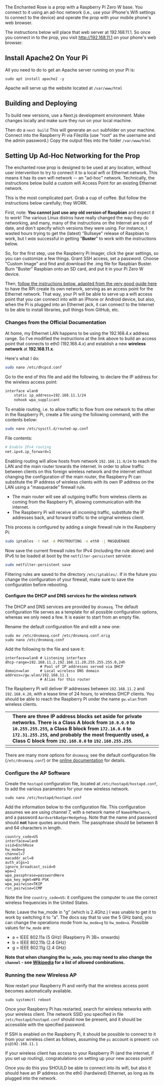 The Enchanted Rose is a prop with a Raspberry Pi Zero W base. You connect to it using an ad-hoc network (i.e., use your iPhone's Wifi settings to connect to the device) and operate the prop with your mobile phone's web browser. 

The instructions below will place that web server at 192.168.11.1. So once you connect in to the prop, you visit http://192.168.11.1 on your phone's web browser. 

## Install Apache2 On Your Pi

All you need to do to get an Apache server running on your Pi is:

```sudo apt install apache2 -y```

Apache will serve up the website located at ```/var/www/html ```

## Building and Deploying

To build new versions, use a Next.js development environment. Make changes locally and make sure they run on your local machine. 

Then do a
```next build```
This will generate an ```out``` subfolder on your machine.
Connect into the Raspberry Pi via Filezilla (use "root" as the username and the admin password.) Copy the output files into the folder
```/var/www/html```

## Setting Up Ad-Hoc Networking for the Prop

The enchanted rose prop is designed to be used at any location, without user intervention to try to connect it to a local wifi or Ethernet network. This means it has its own wifi network -- an "ad-hoc" network. Technically, the instructions below build a custom wifi Access Point for an existing Ethernet network. 

This is the most complicated part. Grab a cup of coffee. But follow the instructions below carefully; they WORK. 

First, note: **You cannot just use any old version of Raspbian** and expect it to work! The various Linux distros have really changed the way they do networking, and many, many of the instructions on the Internet are out of date, and don't specify which versions they were using. For instance, I wasted hours trying to get the (latest) "Bullseye" release of Raspbian to work, but I *was* successful in getting "**Buster**" to work with the instructions below. 

So, for the first step, use the Raspberry Pi Imager, click the gear settings, so you can customize a few things. Grant SSH access, set a password. Choose "Custom Image" and find and download the .img file for Raspbian Buster. Burn "Buster" Raspbian onto an SD card, and put it in your Pi Zero W device. 

Then, [follow the instructions below, adapted from the very good guide here](https://www.raspberrypi.com/documentation/computers/configuration.html) to have the RPi create its own network, serving as an access point for the Ethernet network. That way, your Pi will be able to serve up a wifi access point that you can connect into with an iPhone or Android device, but also, when the Pi is plugged into an Ethernet jack, it can connect to the Internet to be able to install libraries, pull things from GitHub, etc. 

### Changes from the Official Documentation

At home, my Ethernet LAN happens to be using the 192.168.4.x address range. So I've modified the instructions at the link above to build an access point that connects to eth0 (192.168.4.x) and establish a new **wireless network** at **192.168.11.x**. 

Here's what I do:

```bash
sudo nano /etc/dhcpcd.conf
```

Go to the end of this file and add the following, to declare the IP address for the wireless access point:

```bash
interface wlan0
    static ip_address=192.168.11.1/24
    nohook wpa_supplicant
```

To enable routing, i.e. to allow traffic to flow from one network to the other in the Raspberry Pi, create a file using the following command, with the contents below:

```bash
sudo nano /etc/sysctl.d/routed-ap.conf
```

File contents: 

```bash
# Enable IPv4 routing
net.ipv4.ip_forward=1
```

Enabling routing will allow hosts from network `192.168.11.0/24` to reach the LAN and the main router towards the internet. In order to allow traffic between clients on this foreign wireless network and the internet without changing the configuration of the main router, the Raspberry Pi can substitute the IP address of wireless clients with its own IP address on the LAN using a "masquerade" firewall rule.

- The main router will see all outgoing traffic from wireless clients as coming from the Raspberry Pi, allowing communication with the internet.
- The Raspberry Pi will receive all incoming traffic, substitute the IP addresses back, and forward traffic to the original wireless client.

This process is configured by adding a single firewall rule in the Raspberry Pi:

```bash
sudo iptables -t nat -A POSTROUTING -o eth0 -j MASQUERADE
```

Now save the current firewall rules for IPv4 (including the rule above) and IPv6 to be loaded at boot by the `netfilter-persistent` service:

```bash
sudo netfilter-persistent save
```

Filtering rules are saved to the directory `/etc/iptables/`. If in the future you change the configuration of your firewall, make sure to save the configuration before rebooting.

#### Configure the DHCP and DNS services for the wireless network

The DHCP and DNS services are provided by `dnsmasq`. The default configuration file serves as a template for all possible configuration options, whereas we only need a few. It is easier to start from an empty file.

Rename the default configuration file and edit a new one:

```
sudo mv /etc/dnsmasq.conf /etc/dnsmasq.conf.orig
sudo nano /etc/dnsmasq.conf
```

Add the following to the file and save it:

```
interface=wlan0 # Listening interface
dhcp-range=192.168.11.2,192.168.11.20,255.255.255.0,24h
                # Pool of IP addresses served via DHCP
domain=wlan     # Local wireless DNS domain
address=/gw.wlan/192.168.11.1
                # Alias for this router
```

The Raspberry Pi will deliver IP addresses between `192.168.11.2` and `192.168.4.20`, with a lease time of 24 hours, to wireless DHCP clients. You should be able to reach the Raspberry Pi under the name `gw.wlan` from wireless clients.

|      | There are three IP address blocks set aside for private networks. There is a Class A block from `10.0.0.0` to `10.255.255.255`, a Class B block from `172.16.0.0` to `172.31.255.255`, and probably the most frequently used, a Class C block from `192.168.0.0` to `192.168.255.255`. |
| ---- | :----------------------------------------------------------- |
|      |                                                              |

There are many more options for `dnsmasq`; see the default configuration file (`/etc/dnsmasq.conf`) or the [online documentation](http://www.thekelleys.org.uk/dnsmasq/doc.html) for details.

### Configure the AP Software

Create the `hostapd` configuration file, located at `/etc/hostapd/hostapd.conf`, to add the various parameters for your new wireless network.

```
sudo nano /etc/hostapd/hostapd.conf
```

Add the information below to the configuration file. This configuration assumes we are using channel 7, with a network name of `NameOfNetwork`, and a password `AardvarkBadgerHedgehog`. Note that the name and password should **not** have quotes around them. The passphrase should be between 8 and 64 characters in length.

```
country_code=US
interface=wlan0
ssid=EnchRose
hw_mode=g
channel=7
macaddr_acl=0
auth_algs=1
ignore_broadcast_ssid=0
wpa=2
wpa_passphrase=passwordHere
wpa_key_mgmt=WPA-PSK
wpa_pairwise=TKIP
rsn_pairwise=CCMP
```

Note the line `country_code=US`: it configures the computer to use the correct wireless frequencies in the United States. 

Note: Leave the hw_mode in "g" (which is 2.4Ghz.) I was unable to get it to work by switching it to "a". The docs say that to use the 5 GHz band, you can change the operations mode from `hw_mode=g` to `hw_mode=a`. Possible values for `hw_mode` are:

- a = IEEE 802.11a (5 GHz) (Raspberry Pi 3B+ onwards)
- b = IEEE 802.11b (2.4 GHz)
- g = IEEE 802.11g (2.4 GHz)

**Note that when changing the `hw_mode`, you may need to also change the `channel` - see [Wikipedia](https://en.wikipedia.org/wiki/List_of_WLAN_channels) for a list of allowed combinations.**

### Running the new Wireless AP

Now restart your Raspberry Pi and verify that the wireless access point becomes automatically available.

```
sudo systemctl reboot
```

Once your Raspberry Pi has restarted, search for wireless networks with your wireless client. The network SSID you specified in file `/etc/hostapd/hostapd.conf` should now be present, and it should be accessible with the specified password.

If SSH is enabled on the Raspberry Pi, it should be possible to connect to it from your wireless client as follows, assuming the `pi` account is present: `ssh pi@192.168.11.1`

If your wireless client has access to your Raspberry Pi (and the internet, if you set up routing), congratulations on setting up your new access point!

Once you do this you SHOULD be able to connect into its wifi, but also it should have an IP address on the eth0 (hardwired) Ethernet, as long as its plugged into the network. 
